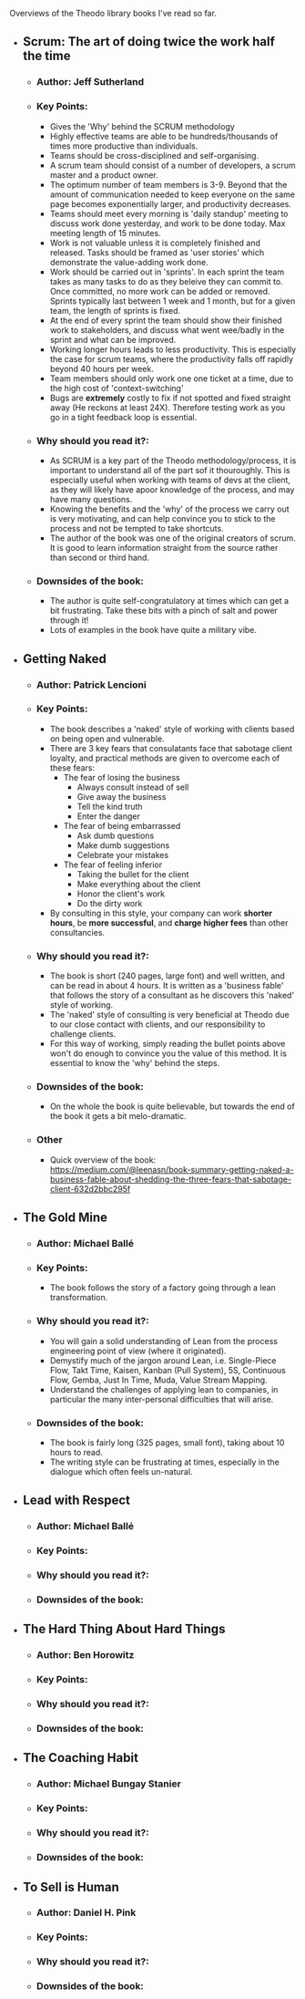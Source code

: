 Overviews of the Theodo library books I've read so far.

- ## Scrum: The art of doing twice the work half the time
  - ### Author: Jeff Sutherland
  - ### Key Points: 
    - Gives the 'Why' behind the SCRUM methodology
    - Highly effective teams are able to be hundreds/thousands of times more productive than individuals.
    - Teams should be cross-disciplined and self-organising.
    - A scrum team should consist of a number of developers, a scrum master and a product owner.
    - The optimum number of team members is 3-9. Beyond that the amount of communication needed to keep everyone on the same page becomes exponentially larger, and productivity decreases.
    - Teams should meet every morning is 'daily standup' meeting to discuss work done yesterday, and work to be done today. Max meeting length of 15 minutes.
    - Work is not valuable unless it is completely finished and released. Tasks should be framed as 'user stories' which demonstrate the value-adding work done.
    - Work should be carried out in 'sprints'. In each sprint the team takes as many tasks to do as they beleive they can commit to. Once committed, no more work can be added or removed. Sprints typically last between 1 week and 1 month, but for a given team, the length of sprints is fixed.
    - At the end of every sprint the team should show their finished work to stakeholders, and discuss what went wee/badly in the sprint and what can be improved.
    - Working longer hours leads to less productivity. This is especially the case for scrum teams, where the productivity falls off rapidly beyond 40 hours per week.
    - Team members should only work one one ticket at a time, due to the high cost of 'context-switching'
    - Bugs are **extremely** costly to fix if not spotted and fixed straight away (He reckons at least 24X). Therefore testing work as you go in a tight feedback loop is essential.
  - ### Why should you read it?:
    - As SCRUM is a key part of the Theodo methodology/process, it is important to understand all of the part sof it thouroughly. This is especially useful when working with teams of devs at the client, as they will likely have apoor knowledge of the process, and may have many questions.
    - Knowing the benefits and the 'why' of the process we carry out is very motivating, and can help convince you to stick to the process and not be tempted to take shortcuts.
    - The author of the book was one of the original creators of scrum. It is good to learn information straight from the source rather than second or third hand.
  - ### Downsides of the book:
    - The author is quite self-congratulatory at times which can get a bit frustrating. Take these bits with a pinch of salt and power through it!
    - Lots of examples in the book have quite a military vibe.

- ## Getting Naked
  - ### Author: Patrick Lencioni
  - ### Key Points:
    - The book describes a 'naked' style of working with clients based on being open and vulnerable.
    - There are 3 key fears that consulatants face that sabotage client loyalty, and practical methods are given to overcome each of these fears:
      - The fear of losing the business
        - Always consult instead of sell
        - Give away the business
        - Tell the kind truth
        - Enter the danger
      - The fear of being embarrassed
        - Ask dumb questions
        - Make dumb suggestions
        - Celebrate your mistakes
      - The fear of feeling inferior
        - Taking the bullet for the client
        - Make everything about the client
        - Honor the client's work
        - Do the dirty work
    - By consulting in this style, your company can work **shorter hours**, be **more successful**, and **charge higher fees** than other consultancies.
  - ### Why should you read it?:
    - The book is short (240 pages, large font) and well written, and can be read in about 4 hours. It is written as a 'business fable' that follows the story of a consultant as he discovers this 'naked' style of working.
    - The 'naked' style of consulting is very beneficial at Theodo due to our close contact with clients, and our responsibility to challenge clients.
    - For this way of working, simply reading the bullet points above won't do enough to convince you the value of this method. It is essential to know the 'why' behind the steps.
  - ### Downsides of the book:
    - On the whole the book is quite believable, but towards the end of the book it gets a bit melo-dramatic.
  - ### Other
    - Quick overview of the book: https://medium.com/@leenasn/book-summary-getting-naked-a-business-fable-about-shedding-the-three-fears-that-sabotage-client-632d2bbc295f
- ## The Gold Mine
  - ### Author: Michael Ballé
  - ### Key Points:
    - The book follows the story of a factory going through a lean transformation.
  - ### Why should you read it?:
    - You will gain a solid understanding of Lean from the process engineering point of view (where it originated).
    - Demystify much of the jargon around Lean, i.e. Single-Piece Flow, Takt Time, Kaisen, Kanban (Pull System), 5S, Continuous Flow, Gemba, Just In Time, Muda, Value Stream Mapping.
    - Understand the challenges of applying lean to companies, in particular the many inter-personal difficulties that will arise.
  - ### Downsides of the book:
    - The book is fairly long (325 pages, small font), taking about 10 hours to read.
    - The writing style can be frustrating at times, especially in the dialogue which often feels un-natural.
- ## Lead with Respect
  - ### Author: Michael Ballé
  - ### Key Points:
  - ### Why should you read it?:
  - ### Downsides of the book:
- ## The Hard Thing About Hard Things
  - ### Author: Ben Horowitz
  - ### Key Points:
  - ### Why should you read it?:
  - ### Downsides of the book:
- ## The Coaching Habit
  - ### Author: Michael Bungay Stanier
  - ### Key Points:
  - ### Why should you read it?:
  - ### Downsides of the book:
- ## To Sell is Human
  - ### Author: Daniel H. Pink
  - ### Key Points:
  - ### Why should you read it?:
  - ### Downsides of the book:
